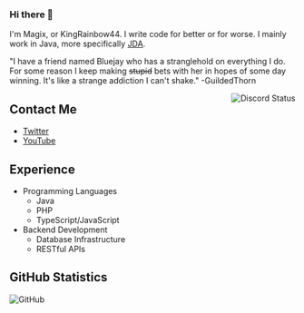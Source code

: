 ### Hi there 👋
I'm Magix, or KingRainbow44. I write code for better or for worse.
I mainly work in Java, more specifically [JDA](https://github.com/DV8FromTheWorld/JDA).

"I have a friend named Bluejay who has a stranglehold on everything I do. For some reason I keep making ~~stupid~~ bets with her in hopes of some day winning. It's like a strange addiction I can't shake." -GuildedThorn

<img align="right" src="https://lanyard.cnrad.dev/api/252090676068614145?hideTimestamp=true" alt="Discord Status">

## Contact Me
- [Twitter](https://twitter.com/KingRainbow44)
- [YouTube](https://www.youtube.com/channel/UC9k7NjyMW9VCsQFPzZoyMaQ)

## Experience
- Programming Languages
  - Java
  - PHP
  - TypeScript/JavaScript
- Backend Development
  - Database Infrastructure
  - RESTful APIs

## GitHub Statistics
![GitHub](https://github-readme-stats.vercel.app/api?username=KingRainbow44&theme=darcula&show_icons=true&count_private=true)
